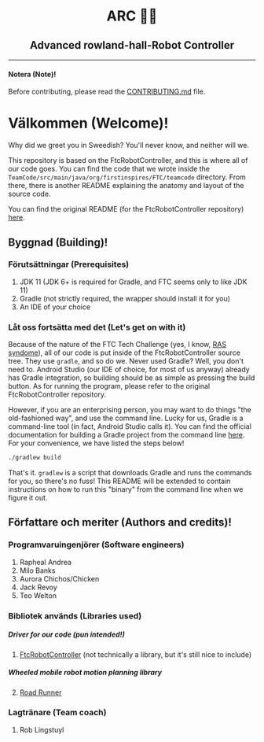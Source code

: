 <h1 align="center">ARC 🧑‍💻</h1>
<h2 align="center">Advanced rowland-hall-Robot Controller</h2>

---

#### Notera (Note)!
Before contributing, please read the [CONTRIBUTING.md](https://github.com/Rowland-Hall-Iron-Lions/ARC/blob/master/CONTRIBUTING.md) file.

# Välkommen (Welcome)!
Why did we greet you in Sweedish? You'll never know, and neither will we.

This repository is based on the FtcRobotController, and this is where all of our code goes. You can find the code that we wrote inside the `TeamCode/src/main/java/org/firstinspires/FTC/teamcode` directory. From there, there is another README explaining the anatomy and layout of the source code.

You can find the original README (for the FtcRobotController repository) [here](https://github.com/FIRST-Tech-Challenge/FtcRobotController).

## Byggnad (Building)!
### Förutsättningar (Prerequisites)
1. JDK 11 (JDK 6+ is required for Gradle, and FTC seems only to like JDK 11)
2. Gradle (not strictly required, the wrapper should install it for you)
3. An IDE of your choice

### Låt oss fortsätta med det (Let's get on with it)
Because of the nature of the FTC Tech Challenge (yes, I know, [RAS syndome](https://en.wikipedia.org/wiki/RAS_syndrome)), all of our code is put inside of the FtcRobotController source tree. They use `gradle`, and so do we. Never used Gradle? Well, you don't need to. Android Studio (our IDE of choice, for most of us anyway) already has Gradle integration, so building should be as simple as pressing the build button. As for running the program, please refer to the original FtcRobotController repository.

However, if you are an enterprising person, you may want to do things "the old-fashioned way", and use the command line. Lucky for us, Gradle is a command-line tool (in fact, Android Studio calls it). You can find the official documentation for building a Gradle project from the command line [here](https://spring.io/guides/gs/gradle/). For your convenience, we have listed the steps below!

```bash
./gradlew build
```

That's it. `gradlew` is a script that downloads Gradle and runs the commands for you, so there's no fuss! This README will be extended to contain instructions on how to run this "binary" from the command line when we figure it out.

## Författare och meriter (Authors and credits)!
### Programvaruingenjörer (Software engineers)
1. Rapheal Andrea
2. Milo Banks
3. Aurora Chichos/Chicken
4. Jack Revoy
5. Teo Welton

### Bibliotek används (Libraries used)
##### Driver for our code (pun intended!)
1. [FtcRobotController](https://github.com/FIRST-Tech-Challenge/FtcRobotController) (not technically a library, but it's still nice to include)

##### Wheeled mobile robot motion planning library
2. [Road Runner](https://github.com/acmerobotics/road-runner)

### Lagtränare (Team coach)
1. Rob Lingstuyl
